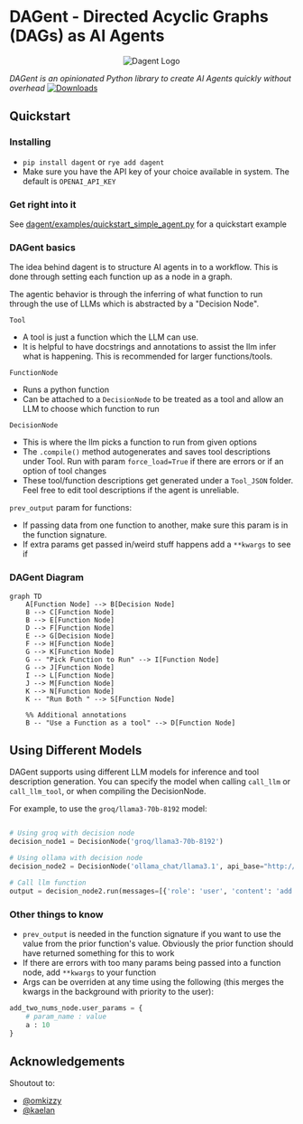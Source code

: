 # DAGent - Directed Acyclic Graphs (DAGs) as AI Agents

<p align="center">
  <img src="DagentLogo.png" alt="Dagent Logo">
</p>

*DAGent is an opinionated Python library to create AI Agents quickly without overhead*
[![Downloads](https://static.pepy.tech/badge/dagent)](https://pepy.tech/project/dagent)

## Quickstart

### Installing 
- `pip install dagent` or `rye add dagent`
- Make sure you have the API key of your choice available in system. The default is `OPENAI_API_KEY`


### Get right into it 
See [dagent/examples/quickstart_simple_agent.py](dagent/examples/quickstart_simple_agent.py) for a quickstart example 


### DAGent basics 

The idea behind dagent is to structure AI agents in to a workflow. This is done through setting each function up as a node in a graph. 

The agentic behavior is through the inferring of what function to run through the use of LLMs which is abstracted by a "Decision Node".

`Tool`
- A tool is just a function which the LLM can use. 
- It is helpful to have docstrings and annotations to assist the llm infer what is happening. This is recommended for larger functions/tools. 

`FunctionNode`
- Runs a python function
- Can be attached to a `DecisionNode` to be treated as a tool and allow an LLM to choose which function to run 

`DecisionNode`
- This is where the llm picks a function to run from given options
- The `.compile()` method autogenerates and saves tool descriptions under Tool. Run with param `force_load=True` if there are errors or if an option of tool changes
- These tool/function descriptions get generated under a `Tool_JSON` folder. Feel free to edit tool descriptions if the agent is unreliable.

`prev_output` param for functions:
- If passing data from one function to another, make sure this param is in the function signature.
- If extra params get passed in/weird stuff happens add a `**kwargs` to see if 


### DAGent Diagram
```mermaid
graph TD
    A[Function Node] --> B[Decision Node]
    B --> C[Function Node]
    B --> E[Function Node]
    D --> F[Function Node]
    E --> G[Decision Node]
    F --> H[Function Node]
    G --> K[Function Node]
    G -- "Pick Function to Run" --> I[Function Node]
    G --> J[Function Node]
    I --> L[Function Node]
    J --> M[Function Node]
    K --> N[Function Node]
    K -- "Run Both " --> S[Function Node]

    %% Additional annotations
    B -- "Use a Function as a tool" --> D[Function Node]

```

## Using Different Models

DAGent supports using different LLM models for inference and tool description generation. You can specify the model when calling `call_llm` or `call_llm_tool`, or when compiling the DecisionNode.

For example, to use the `groq/llama3-70b-8192` model:

```python

# Using groq with decision node
decision_node1 = DecisionNode('groq/llama3-70b-8192')

# Using ollama with decision node
decision_node2 = DecisionNode('ollama_chat/llama3.1', api_base="http://localhost:11434")

# Call llm function
output = decision_node2.run(messages=[{'role': 'user', 'content': 'add the numbers 2 and 3'}])

```

### Other things to know

- `prev_output` is needed in the function signature if you want to use the value from the prior function's value. Obviously the prior function should have returned something for this to work
- If there are errors with too many params being passed into a function node, add `**kwargs` to your function 
- Args can be overriden at any time using the following (this merges the kwargs in the background with priority to the user):

```python
add_two_nums_node.user_params = {
    # param_name : value
    a : 10
}
```


## Acknowledgements 
Shoutout to:
- [@omkizzy](https://x.com/omkizzy)
- [@kaelan](https://github.com/Oasixer)
